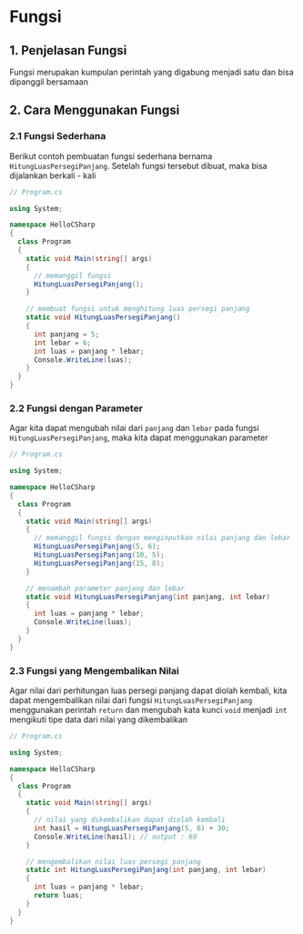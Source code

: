 # Fungsi

## 1. Penjelasan Fungsi

Fungsi merupakan kumpulan perintah yang digabung menjadi satu dan bisa dipanggil bersamaan

## 2. Cara Menggunakan Fungsi

### 2.1 Fungsi Sederhana

Berikut contoh pembuatan fungsi sederhana bernama `HitungLuasPersegiPanjang`. Setelah fungsi tersebut dibuat, maka bisa dijalankan berkali - kali

```csharp
// Program.cs

using System;

namespace HelloCSharp
{
  class Program
  {
    static void Main(string[] args)
    {
      // memanggil fungsi
      HitungLuasPersegiPanjang();
    }

    // membuat fungsi untuk menghitung luas persegi panjang
    static void HitungLuasPersegiPanjang()
    {
      int panjang = 5;
      int lebar = 6;
      int luas = panjang * lebar;
      Console.WriteLine(luas);
    }
  }
}
```

### 2.2 Fungsi dengan Parameter

Agar kita dapat mengubah nilai dari `panjang` dan `lebar` pada fungsi `HitungLuasPersegiPanjang`, maka kita dapat menggunakan parameter

```csharp
// Program.cs

using System;

namespace HelloCSharp
{
  class Program
  {
    static void Main(string[] args)
    {
      // memanggil fungsi dengan menginputkan nilai panjang dan lebar
      HitungLuasPersegiPanjang(5, 6);
      HitungLuasPersegiPanjang(10, 5);
      HitungLuasPersegiPanjang(15, 8);
    }

    // menambah parameter panjang dan lebar
    static void HitungLuasPersegiPanjang(int panjang, int lebar)
    {
      int luas = panjang * lebar;
      Console.WriteLine(luas);
    }
  }
}
```

### 2.3 Fungsi yang Mengembalikan Nilai

Agar nilai dari perhitungan luas persegi panjang dapat diolah kembali, kita dapat mengembalikan nilai dari fungsi `HitungLuasPersegiPanjang` menggunakan perintah `return` dan mengubah kata kunci `void` menjadi `int` mengikuti tipe data dari nilai yang dikembalikan

```csharp
// Program.cs

using System;

namespace HelloCSharp
{
  class Program
  {
    static void Main(string[] args)
    {
      // nilai yang dikembalikan dapat diolah kembali
      int hasil = HitungLuasPersegiPanjang(5, 6) + 30;
      Console.WriteLine(hasil); // output : 60
    }

    // mengembalikan nilai luas persegi panjang
    static int HitungLuasPersegiPanjang(int panjang, int lebar)
    {
      int luas = panjang * lebar;
      return luas;
    }
  }
}
```
